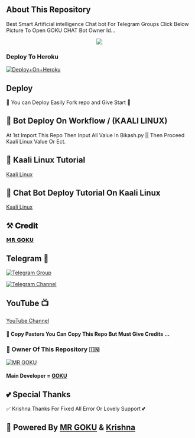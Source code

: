 ## About This Repository 
Best Smart Artificial intelligence Chat bot For Telegram Groups 
Click Below Picture To Open GOKU CHAT Bot Owner Id...


<p align="center"><a href="https://t.me/Zindagi_hai_tere_nal"><img src="https://telegra.ph/file/75324963666800be62f5f.jpg"></a></p>



### Deploy To Heroku

[![Deploy+On+Heroku](https://www.herokucdn.com/deploy/button.svg)](https://dashboard.heroku.com/new?template=https://github.com/VIPBOLTE/Goku-ka-chatbot.git)


## Deploy
🌷 You can Deploy Easily Fork repo and Give Start 🌷

## 🥀 Bot Deploy On Workflow / (KAALI LINUX)
 At 1st Import This Repo Then Input All Value In Bikash.py || Then Proceed Kaali Linux Value Or Ect.

## 🥀 Kaali Linux Tutorial

[Kaali Linux](https://youtu.be/_nZT5lhcL8U)

## 🥀 Chat Bot Deploy Tutorial On Kaali Linux 

[Kaali Linux](https://youtu.be/fFRxAG1mCVU)

## ⚒️ 𝐂𝐫𝐞𝐝𝐢𝐭
[𝗠𝗥 𝗚𝗢𝗞𝗨](https://t.me/Zindagi_hai_tere_nal)

## Telegram 🏪

[![Telegram Group](https://img.shields.io/badge/Telegram-Group-brightgreen)](https://t.me/goku_groupz)

[![Telegram Channel](https://img.shields.io/badge/Telegram-Channel-brightgreen)](https://t.me/channelz_k)

## YouTube 📺

[YouTube Channel](https://youtube.com/channel/UCUkj6FFzdsOO5acUXVOEECg)


#### 🥺 Copy Pasters You Can Copy This Repo But Must Give Credits ...

### 🌷 Owner Of This Repository 🇮🇳
[![MR GOKU](https://telegra.ph/file/a0c824b3ad40e8bd86db7.jpg)](https://t.me/Zindagi_hai_tere_nal)


#### Main Developer = [GOKU](https://t.me/Zindagi_hai_tere_nal)

## 💕 Special Thanks

✅ Krishna Thanks For Fixed All Error Or Lovely Support 💕


## 🥀 Powered By [MR GOKU](https://t.me/Zindagi_hai_tere_nal) & [Krishna](https://t.me/Majha_Radhe)
